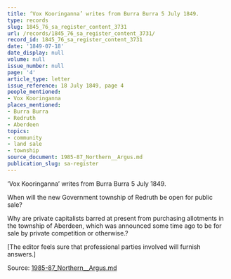 ```yaml
---
title: ‘Vox Kooringanna’ writes from Burra Burra 5 July 1849.
type: records
slug: 1845_76_sa_register_content_3731
url: /records/1845_76_sa_register_content_3731/
record_id: 1845_76_sa_register_content_3731
date: '1849-07-18'
date_display: null
volume: null
issue_number: null
page: '4'
article_type: letter
issue_reference: 18 July 1849, page 4
people_mentioned:
- Vox Kooringanna
places_mentioned:
- Burra Burra
- Redruth
- Aberdeen
topics:
- community
- land sale
- township
source_document: 1985-87_Northern__Argus.md
publication_slug: sa-register
---
```


‘Vox Kooringanna’ writes from Burra Burra 5 July 1849.

When will the new Government township of Redruth be open for public sale?

Why are private capitalists barred at present from purchasing allotments in the township of Aberdeen, which was announced some time ago to be for sale by private competition or otherwise.?

[The editor feels sure that professional parties involved will furnish answers.]

Source: [1985-87_Northern__Argus.md](/downloads/markdown/1985-87_Northern__Argus.md)
